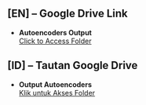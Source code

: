 ## [EN] – Google Drive Link
- **Autoencoders Output**  
  [Click to Access Folder](https://drive.google.com/drive/folders/1FYcfXnxA5zcH4twMV2EWCB3kackAnx3h?usp=sharing)

## [ID] – Tautan Google Drive
- **Output Autoencoders**  
  [Klik untuk Akses Folder](https://drive.google.com/drive/folders/1FYcfXnxA5zcH4twMV2EWCB3kackAnx3h?usp=sharing)
